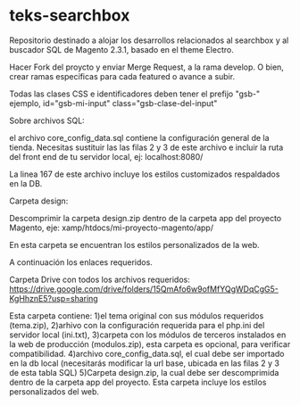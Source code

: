 # teks-searchbox
Repositorio destinado a alojar los desarrollos relacionados al searchbox y al buscador SQL de Magento 2.3.1, basado en el theme Electro.

Hacer Fork del proycto y enviar Merge Request, a la rama develop. O bien, crear ramas específicas para cada featured o avance a subir.

Todas las clases CSS e identificadores deben tener el prefijo "gsb-"
ejemplo, id="gsb-mi-input" class="gsb-clase-del-input"

Sobre archivos SQL:

el archivo core_config_data.sql contiene la configuración general de la tienda. Necesitas sustituir las las filas 2 y 3 de este archivo e incluir la ruta del front end de tu servidor local, ej: localhost:8080/

La linea 167 de este archivo incluye los estilos customizados respaldados en la DB.

Carpeta design:

Descomprimir la carpeta design.zip dentro de la carpeta app del proyecto Magento,
eje: xamp/htdocs/mi-proyecto-magento/app/

En esta carpeta se encuentran los estilos personalizados de la web.

A continuación los enlaces requeridos.

Carpeta Drive con todos los archivos requeridos:
https://drive.google.com/drive/folders/15QmAfo6w9ofMfYQgWDqCgG5-KgHhznE5?usp=sharing

Esta carpeta contiene:
1)el tema original con sus módulos requeridos (tema.zip),
2)arhivo con la configuración requerida para el php.ini del servidor local (ini.txt),
3)carpeta con los módulos de terceros instalados en la web de producción (modulos.zip), esta carpeta es opcional, para verificar compatibilidad.
4)archivo core_config_data.sql, el cual debe ser importado en la db local (necesitarás modificar la url base, ubicada en las filas 2 y 3 de esta tabla SQL)
5)Carpeta design.zip, la cual debe ser descomprimida dentro de la carpeta app del proyecto. Esta carpeta incluye los estilos personalizados del web.
